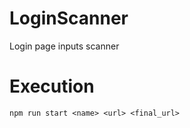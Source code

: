 # LoginScanner
Login page inputs scanner

# Execution

 ```npm run start <name> <url> <final_url>```

